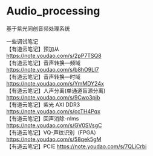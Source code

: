 # Audio_processing
基于紫光同创音频处理系统


一些调试笔记  
【有道云笔记】预加从  
https://note.youdao.com/s/2pP7TSQ8  
【有道云笔记】音声转换—频域  
https://note.youdao.com/s/b8hO9LI7  
【有道云笔记】音声转换—时域  
https://note.youdao.com/s/YmMDY24x  
【有道云笔记】人声分离(单通道盲源分离)  
https://note.youdao.com/s/9Cwo3pib  
【有道云笔记】紫光  AXI DDR3  
https://note.youdao.com/s/ccTH4Pqx  
【有道云笔记】回声消除-nlms  
https://note.youdao.com/s/GV0SVsgC  
【有道云笔记】VQ-声纹识别（FPGA）  
https://note.youdao.com/s/58qek5gM  
【有道云笔记】PCIE
https://note.youdao.com/s/7QLiCrbi



